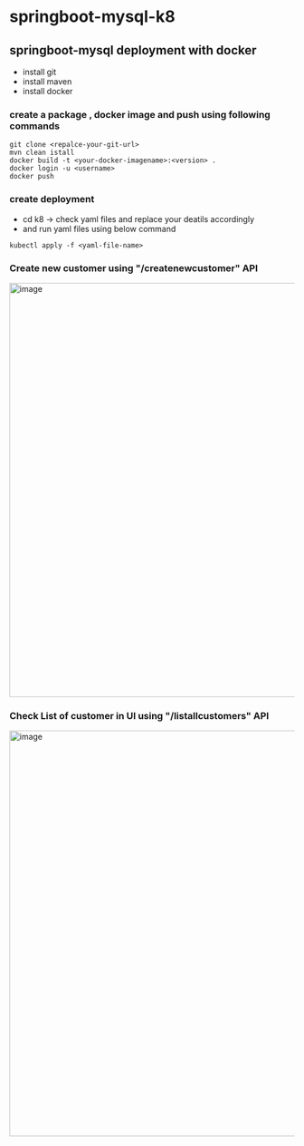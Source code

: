 # springboot-mysql-k8

## springboot-mysql deployment with docker
  - install git
  - install maven
  - install docker
### create a package , docker image and push using following commands
```
git clone <repalce-your-git-url>
mvn clean istall
docker build -t <your-docker-imagename>:<version> .
docker login -u <username>
docker push
```
### create deployment
- cd k8 -> check yaml files and replace your deatils accordingly
- and run yaml files using below command
```
kubectl apply -f <yaml-file-name>
```


### Create new customer using "/createnewcustomer" API
<img width="731" alt="image" src="https://github.com/TechCloudifyMe/Kubernetes/assets/141027817/775cb70f-7f98-482f-baec-389b9e8621cb">

### Check List of customer in UI using "/listallcustomers" API
<img width="716" alt="image" src="https://github.com/TechCloudifyMe/Kubernetes/assets/141027817/1f628382-6957-4988-bcf2-509f310a010c">

